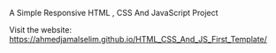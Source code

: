 A Simple Responsive HTML , CSS And JavaScript Project 

Visit the website: https://ahmedjamalselim.github.io/HTML_CSS_And_JS_First_Template/
